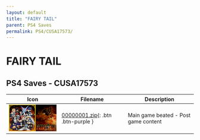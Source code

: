 ```yaml
---
layout: default
title: "FAIRY TAIL"
parent: PS4 Saves
permalink: PS4/CUSA17573/
---
```

# FAIRY TAIL

## PS4 Saves - CUSA17573

| Icon | Filename | Description |
|------|----------|-------------|
| ![FAIRY TAIL](icon0.png) | [00000001.zip](00000001.zip){: .btn .btn-purple } | Main game beated - Post game content |
